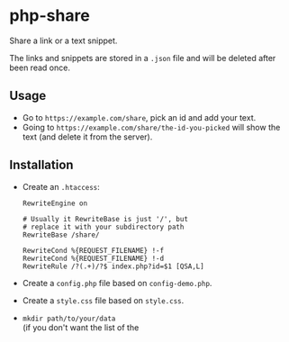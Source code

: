 # php-share

Share a link or a text snippet.

The links and snippets are stored in a `.json` file and will be deleted after been read once.

## Usage

- Go to `https://example.com/share`, pick an id and add your text.
- Going to `https://example.com/share/the-id-you-picked` will show the text (and delete it from the server). 


## Installation

- Create an `.htaccess`:

    ```
    RewriteEngine on

    # Usually it RewriteBase is just '/', but
    # replace it with your subdirectory path
    RewriteBase /share/

    RewriteCond %{REQUEST_FILENAME} !-f
    RewriteCond %{REQUEST_FILENAME} !-d
    RewriteRule /?(.+)/?$ index.php?id=$1 [QSA,L]
    ```

- Create a `config.php` file based on `config-demo.php`.
- Create a `style.css` file based on `style.css`.
- `mkdir path/to/your/data`  
  (if  you don't want the list of the 
